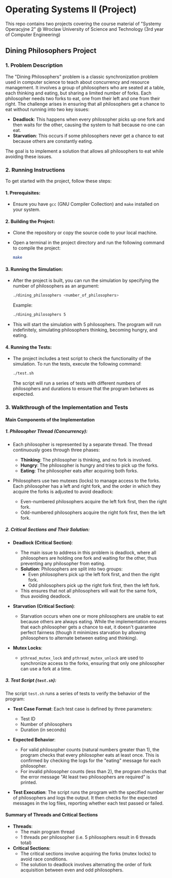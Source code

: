 # Operating Systems II (Project)

This repo contains two projects covering the course material of "Systemy Operacyjne 2" @ Wroclaw University of Science and Technology (3rd year of Computer Engineering)

## Dining Philosophers Project

### 1. Problem Description

The "Dining Philosophers" problem is a classic synchronization problem used in computer science to teach about concurrency and resource management. It involves a group of philosophers who are seated at a table, each thinking and eating, but sharing a limited number of forks. Each philosopher needs two forks to eat, one from their left and one from their right. The challenge arises in ensuring that all philosophers get a chance to eat without running into two key issues:

- **Deadlock**: This happens when every philosopher picks up one fork and then waits for the other, causing the system to halt because no one can eat.
- **Starvation**: This occurs if some philosophers never get a chance to eat because others are constantly eating.

The goal is to implement a solution that allows all philosophers to eat while avoiding these issues.

### 2. Running Instructions

To get started with the project, follow these steps:

#### 1. Prerequisites:

- Ensure you have `gcc` (GNU Compiler Collection) and `make` installed on your system.

#### 2. Building the Project:

- Clone the repository or copy the source code to your local machine.
- Open a terminal in the project directory and run the following command to compile the project:

  ```bash
  make
  ```

#### 3. Running the Simulation:

- After the project is built, you can run the simulation by specifying the number of philosophers as an argument:

  ```bash
  ./dining_philosophers <number_of_philosophers>
  ```

  Example:

  ```bash
  ./dining_philosophers 5
  ```

- This will start the simulation with 5 philosophers. The program will run indefinitely, simulating philosophers thinking, becoming hungry, and eating.

#### 4. Running the Tests:

- The project includes a test script to check the functionality of the simulation. To run the tests, execute the following command:

  ```bash
  ./test.sh
  ```

  The script will run a series of tests with different numbers of philosophers and durations to ensure that the program behaves as expected.

### 3. Walkthrough of the Implementation and Tests

#### Main Components of the Implementation

##### 1. **Philosopher Thread (Concurrency)**:

- Each philosopher is represented by a separate thread. The thread continuously goes through three phases:

  - **Thinking**: The philosopher is thinking, and no fork is involved.
  - **Hungry**: The philosopher is hungry and tries to pick up the forks.
  - **Eating**: The philosopher eats after acquiring both forks.

- Philosophers use two mutexes (locks) to manage access to the forks. Each philosopher has a left and right fork, and the order in which they acquire the forks is adjusted to avoid deadlock:
  - Even-numbered philosophers acquire the left fork first, then the right fork.
  - Odd-numbered philosophers acquire the right fork first, then the left fork.

##### 2. **Critical Sections and Their Solution**:

- **Deadlock (Critical Section)**:

  - The main issue to address in this problem is deadlock, where all philosophers are holding one fork and waiting for the other, thus preventing any philosopher from eating.
  - **Solution**: Philosophers are split into two groups:
    - Even philosophers pick up the left fork first, and then the right fork.
    - Odd philosophers pick up the right fork first, then the left fork.
  - This ensures that not all philosophers will wait for the same fork, thus avoiding deadlock.

- **Starvation (Critical Section)**:

  - Starvation occurs when one or more philosophers are unable to eat because others are always eating. While the implementation ensures that each philosopher gets a chance to eat, it doesn't guarantee perfect fairness (though it minimizes starvation by allowing philosophers to alternate between eating and thinking).

- **Mutex Locks**:
  - `pthread_mutex_lock` and `pthread_mutex_unlock` are used to synchronize access to the forks, ensuring that only one philosopher can use a fork at a time.

##### 3. **Test Script (`test.sh`)**:

The script `test.sh` runs a series of tests to verify the behavior of the program:

- **Test Case Format**:
  Each test case is defined by three parameters:

  - Test ID
  - Number of philosophers
  - Duration (in seconds)

- **Expected Behavior**:

  - For valid philosopher counts (natural numbers greater than 1), the program checks that every philosopher eats at least once. This is confirmed by checking the logs for the "eating" message for each philosopher.
  - For invalid philosopher counts (less than 2), the program checks that the error message "At least two philosophers are required" is printed.

- **Test Execution**:
  The script runs the program with the specified number of philosophers and logs the output. It then checks for the expected messages in the log files, reporting whether each test passed or failed.

#### Summary of Threads and Critical Sections

- **Threads**:
  - The main program thread
  - 1 threads per philosopher (i.e. 5 philosophers result in 6 threads total)
- **Critical Sections**:
  - The critical sections involve acquiring the forks (mutex locks) to avoid race conditions.
  - The solution to deadlock involves alternating the order of fork acquisition between even and odd philosophers.
